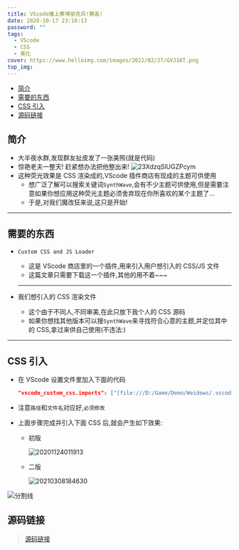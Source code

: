 ```yaml
---
title: VScode撞上赛博朋克风!赛高!
date: 2020-10-17 23:16:13
password: ""
tags:
  - VScode
  - CSS
  - 美化
cover: https://www.helloimg.com/images/2022/02/27/GVJ16T.png
top_img:
---
```


<!--
 * @Author: Weidows
 * @LastEditors: Weidows
 * @LastEditTime: 2021-03-21 17:03:29
 * @FilePath: \Weidowsd:\Game\Github\Blog-private\source\_posts\tools\vscode\custom_css.md
-->

- [简介](#简介)
- [需要的东西](#需要的东西)
- [CSS 引入](#css-引入)
- [源码链接](#源码链接)

## 简介

- 大半夜水群,发现群友扯皮发了一张美照(就是代码)
- 惊艳老夫一整天! 赶紧想办法把他整出来!
  ![23XdzqSlUGZPcym](https://www.helloimg.com/images/2022/02/27/GV3srT.png)
- 这种荧光效果是 CSS 渲染成的,VScode 插件商店有现成的主题可供使用
  - 想广泛了解可以搜索关键词`SynthWave`,会有不少主题可供使用,但是需要注意如果你想应用这种荧光主题必须舍弃现在你所喜欢的某个主题了...
  - 于是,对我们魔改狂来说,这只是开始!

---

## 需要的东西

- `Custom CSS and JS Loader`

  - 这是 VScode 商店里的一个插件,用来引入用户想引入的 CSS/JS 文件
  - 这篇文章只需要下载这一个插件,其他的用不着~~~

  ***

- 我们想引入的 CSS 渲染文件
  - 这个由于不同人,不同审美,在此只放下我个人的 CSS 源码
  - 如果你想找其他版本可以搜`SynthWave`来寻找符合心意的主题,并定位其中的 CSS,拿过来供自己使用(不违法:)

---

## CSS 引入

- 在 VScode 设置文件里加入下面的代码

  ```json
  "vscode_custom_css.imports": ["[file:///D:/Game/Demo/Weidows/.vscode/lights-on.css](https://cdn.jsdelivr.net/gh/Weidows/Weidows/.vscode/lights-on.css)"]
  ```

- 注意`路径`和`文件名`对应好,`必须修改`
- 上面步骤完成并引入下面 CSS 后,就会产生如下效果:

  - 初版

    ![20201124011913](https://www.helloimg.com/images/2022/02/27/GV32ct.png)

  - 二版

    <img src="https://www.helloimg.com/images/2022/02/27/GVstDu.png" alt="20210308184630" />

<a>![分割线](https://www.helloimg.com/images/2022/07/01/ZM0SoX.png)</a>

## 源码链接

> [源码链接](https://github.com/Weidows-projects/weidows-beautify-pack/blob/main/css/lights-on.css)
